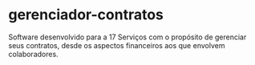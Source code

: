# gerenciador-contratos
Software desenvolvido para a 17 Serviços com o propósito de gerenciar seus contratos, desde os aspectos financeiros aos que envolvem colaboradores.
